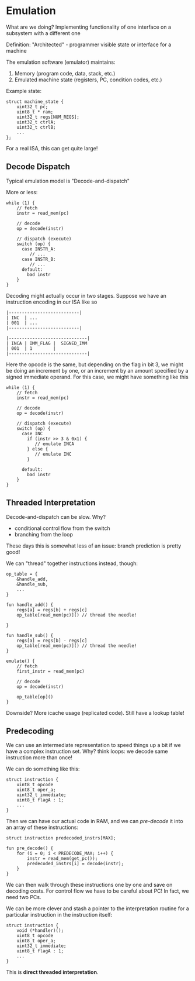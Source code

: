 # Emulation

What are we doing? Implementing functionality of one interface on a subsystem with a different one

Definition: "Architected" - programmer visible state or interface for a machine

The emulation software (emulator) maintains:
1. Memory (program code, data, stack, etc.)
2. Emulated machine state (registers, PC, condition codes, etc.)


Example state:

```
struct machine_state {
    uint32_t pc;
    uint8_t * ram;
    uint32_t regs[NUM_REGS];
    uint32_t ctrlA;
    uint32_t ctrlB;
    ...
};
```

For a real ISA, this can get quite large!

## Decode Dispatch

Typical emulation model is "Decode-and-dispatch"

More or less:

```
while (1) {
    // fetch 
    instr = read_mem(pc)

    // decode
    op = decode(instr)

    // dispatch (execute)
    switch (op) {
      case INSTR_A:
         // ...
      case INSTR_B:
         // ...
      default:
        bad instr
    }
}
```

Decoding might actually occur in two stages. Suppose we have an instruction encoding in our ISA like so

```
|---------------------------|
| INC  | ...
| 001  | ...
|---------------------------|
```

```
|------------------------------|
| INCA | IMM_FLAG |  SIGNED_IMM
| 001  | 1        |
|------------------------------|
```

Here the opcode is the same, but depending on the flag in bit 3, we might be doing an increment by one, or
an increment by an amount specified by a signed immediate operand. For this case, we might have something like this

```
while (1) {
    // fetch 
    instr = read_mem(pc)

    // decode
    op = decode(instr)

    // dispatch (execute)
    switch (op) {
      case INC
        if (instr >> 3 & 0x1) {
           // emulate INCA
        } else {
           // emulate INC
        } 

      default:
        bad instr
    }
}
```


## Threaded Interpretation

Decode-and-dispatch can be slow. Why? 
* conditional control flow from the switch
* branching from the loop

These days this is somewhat less of an issue: branch prediction is pretty good!

We can "thread" together instructions instead, though:

```
op_table = {
    &handle_add, 
    &handle_sub,
    ...
}

fun handle_add() {
    regs[a] = regs[b] + regs[c]
    op_table[read_mem(pc)]() // thread the needle!
    
} 

fun handle_sub() {
    regs[a] = regs[b] - regs[c]
    op_table[read_mem(pc)]() // thread the needle!
}

emulate() {
    // fetch
    first_instr = read_mem(pc)

    // decode
    op = decode(instr)

    op_table[op]()
}
```

Downside? More icache usage (replicated code). Still have a lookup table!


## Predecoding

We can use an intermediate representation to speed things up a bit if we have a 
complex instruction set. Why? think loops: we decode same instruction more than once!

We can do something like this:
```
struct instruction {
    uint8_t opcode
    uint8_t oper_a;
    uint32_t immediate;
    uint8_t flagA : 1;
    ...
} 
```

Then we can have our actual code in RAM, and we can _pre-decode_ it into an array of these instructions:

```
struct instruction predecoded_instrs[MAX];

fun pre_decode() {
    for (i = 0; i < PREDECODE_MAX; i++) {
        instr = read_mem(get_pc()); 
        predecoded_instrs[i] = decode(instr);
    } 
}
```

We can then walk through these instructions one by one and save on decoding costs. 
For control flow we have to be careful about PC! In fact, we need two PCs. 

We can be more clever and stash a pointer to the interpretation routine for a particular
instruction in the instruction itself:

```
struct instruction {
    void (*handler)();
    uint8_t opcode
    uint8_t oper_a;
    uint32_t immediate;
    uint8_t flagA : 1;
    ...
} 
```

This is **direct threaded interpretation**. 


